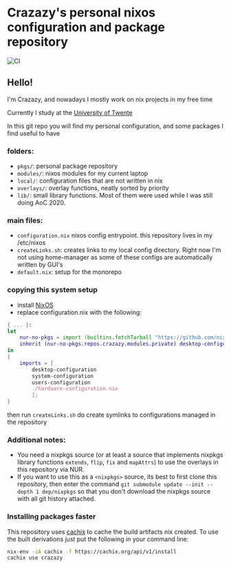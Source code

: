 # Crazazy's personal nixos configuration and package repository

![CI](https://github.com/crazazy/nixos-config/workflows/CI/badge.svg)

## Hello!

I'm Crazazy, and nowadays I mostly work on nix projects in my free time

Currently I study at the [University of Twente](https://utwente.nl)

In this git repo you will find my personal configuration, and some packages I find useful to have

### folders:

- `pkgs/`: personal package repository
- `modules/`: nixos modules for my current laptop
- `local/`: configuration files that are not written in nix
- `overlays/`: overlay functions, neatly sorted by priority
- `lib/`: small library functions. Most of them were used while I was still doing AoC 2020.

### main files:

- `configuration.nix` nixos config entrypoint. this repository lives in my /etc/nixos
- `createLinks.sh`: creates links to my local config directory. Right now I'm not using home-manager     as some of these configs are automatically written by GUI's
- `default.nix`: setup for the monorepo

### copying this system setup

- install [NixOS](https://nixos.org/nixos/manual/)
- replace configuration.nix with the following:
```nix
{ ... }:
let
    nur-no-pkgs = import (builtins.fetchTarball "https://github.com/nix-community/NUR/archive/master.tar.gz") {};
    inherit (nur-no-pkgs.repos.crazazy.modules.private) desktop-configuration system-configuration users-configuration;
in
{
    imports = [
        desktop-configuration
        system-configuration
		users-configuration
        ./hardware-configuration.nix
        ];
}
```

then run `createLinks.sh` do create symlinks to configurations managed in the repository

### Additional notes:

- You need a nixpkgs source (or at least a source that implements nixpkgs library functions `extends`, `flip`, `fix` and `mapAttrs`) to use the overlays in this repository via NUR.
- If you want to use this as a `<nixpkgs>` source, its best to first clone this repository, then enter the command `git submodule update --init --depth 1 dep/nixpkgs` so that you don't download the nixpkgs source with all git history attached.

### Installing packages faster

This repository uses [cachix](https://cachix.org) to cache the build artifacts nix created. To use the built derivations just put the following in your command line:
```sh
nix-env -iA cachix -f https://cachix.org/api/v1/install
cachix use crazazy
```
